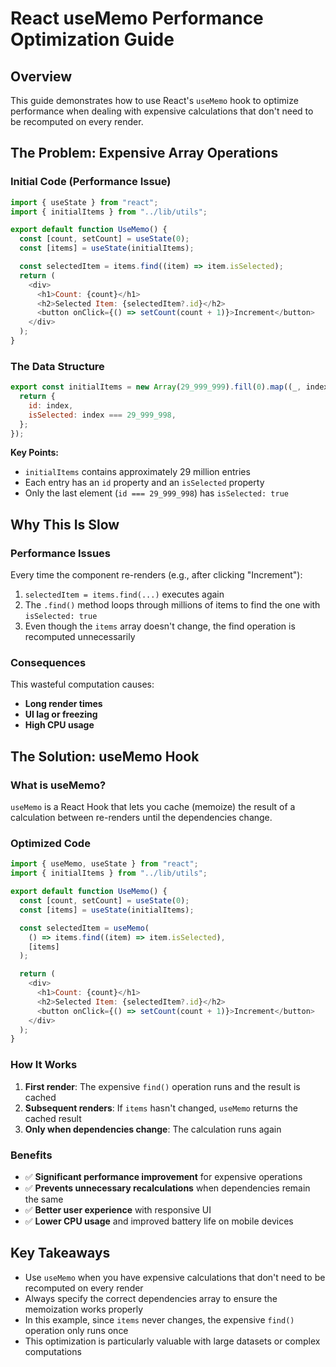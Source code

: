 # React useMemo Performance Optimization Guide

## Overview

This guide demonstrates how to use React's `useMemo` hook to optimize performance when dealing with expensive calculations that don't need to be recomputed on every render.

## The Problem: Expensive Array Operations

### Initial Code (Performance Issue)

```javascript
import { useState } from "react";
import { initialItems } from "../lib/utils";

export default function UseMemo() {
  const [count, setCount] = useState(0);
  const [items] = useState(initialItems);

  const selectedItem = items.find((item) => item.isSelected);
  return (
    <div>
      <h1>Count: {count}</h1>
      <h2>Selected Item: {selectedItem?.id}</h2>
      <button onClick={() => setCount(count + 1)}>Increment</button>
    </div>
  );
}
```

### The Data Structure

```javascript
export const initialItems = new Array(29_999_999).fill(0).map((_, index) => {
  return {
    id: index,
    isSelected: index === 29_999_998,
  };
});
```

**Key Points:**

- `initialItems` contains approximately 29 million entries
- Each entry has an `id` property and an `isSelected` property
- Only the last element (`id === 29_999_998`) has `isSelected: true`

## Why This Is Slow

### Performance Issues

Every time the component re-renders (e.g., after clicking "Increment"):

1. `selectedItem = items.find(...)` executes again
2. The `.find()` method loops through millions of items to find the one with `isSelected: true`
3. Even though the `items` array doesn't change, the find operation is recomputed unnecessarily

### Consequences

This wasteful computation causes:

- **Long render times**
- **UI lag or freezing**
- **High CPU usage**

## The Solution: useMemo Hook

### What is useMemo?

`useMemo` is a React Hook that lets you cache (memoize) the result of a calculation between re-renders until the dependencies change.

### Optimized Code

```javascript
import { useMemo, useState } from "react";
import { initialItems } from "../lib/utils";

export default function UseMemo() {
  const [count, setCount] = useState(0);
  const [items] = useState(initialItems);

  const selectedItem = useMemo(
    () => items.find((item) => item.isSelected),
    [items]
  );

  return (
    <div>
      <h1>Count: {count}</h1>
      <h2>Selected Item: {selectedItem?.id}</h2>
      <button onClick={() => setCount(count + 1)}>Increment</button>
    </div>
  );
}
```

### How It Works

1. **First render**: The expensive `find()` operation runs and the result is cached
2. **Subsequent renders**: If `items` hasn't changed, `useMemo` returns the cached result
3. **Only when dependencies change**: The calculation runs again

### Benefits

- ✅ **Significant performance improvement** for expensive operations
- ✅ **Prevents unnecessary recalculations** when dependencies remain the same
- ✅ **Better user experience** with responsive UI
- ✅ **Lower CPU usage** and improved battery life on mobile devices

## Key Takeaways

- Use `useMemo` when you have expensive calculations that don't need to be recomputed on every render
- Always specify the correct dependencies array to ensure the memoization works properly
- In this example, since `items` never changes, the expensive `find()` operation only runs once
- This optimization is particularly valuable with large datasets or complex computations
